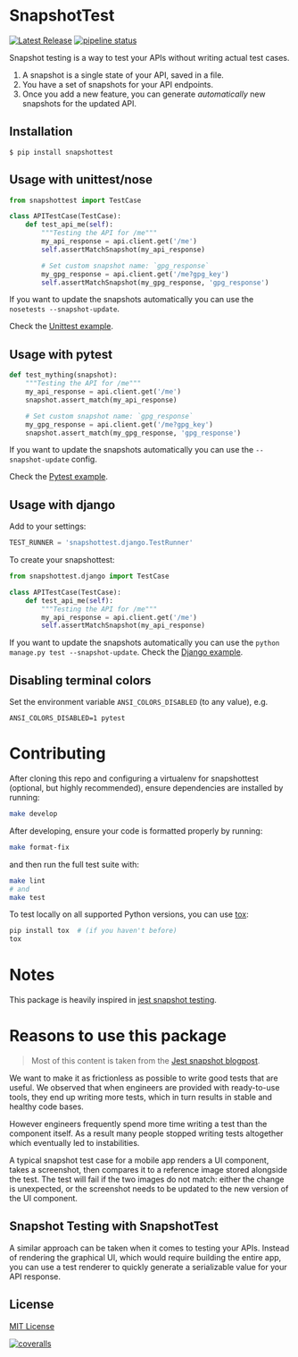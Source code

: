 # SnapshotTest

[![Latest Release](https://gitlab.com/thelabnyc/snapshottest/-/badges/release.svg)](https://gitlab.com/thelabnyc/snapshottest/-/releases)
[![pipeline status](https://gitlab.com/thelabnyc/snapshottest/badges/master/pipeline.svg)](https://gitlab.com/thelabnyc/snapshottest/-/commits/master)

Snapshot testing is a way to test your APIs without writing actual test cases.

1. A snapshot is a single state of your API, saved in a file.
2. You have a set of snapshots for your API endpoints.
3. Once you add a new feature, you can generate *automatically* new snapshots for the updated API.

## Installation

    $ pip install snapshottest


## Usage with unittest/nose

```python
from snapshottest import TestCase

class APITestCase(TestCase):
    def test_api_me(self):
        """Testing the API for /me"""
        my_api_response = api.client.get('/me')
        self.assertMatchSnapshot(my_api_response)

        # Set custom snapshot name: `gpg_response`
        my_gpg_response = api.client.get('/me?gpg_key')
        self.assertMatchSnapshot(my_gpg_response, 'gpg_response')
```

If you want to update the snapshots automatically you can use the `nosetests --snapshot-update`.

Check the [Unittest example](https://github.com/syrusakbary/snapshottest/tree/master/examples/unittest).

## Usage with pytest

```python
def test_mything(snapshot):
    """Testing the API for /me"""
    my_api_response = api.client.get('/me')
    snapshot.assert_match(my_api_response)

    # Set custom snapshot name: `gpg_response`
    my_gpg_response = api.client.get('/me?gpg_key')
    snapshot.assert_match(my_gpg_response, 'gpg_response')
```

If you want to update the snapshots automatically you can use the `--snapshot-update` config.

Check the [Pytest example](https://github.com/syrusakbary/snapshottest/tree/master/examples/pytest).

## Usage with django
Add to your settings:
```python
TEST_RUNNER = 'snapshottest.django.TestRunner'
```
To create your snapshottest:
```python
from snapshottest.django import TestCase

class APITestCase(TestCase):
    def test_api_me(self):
        """Testing the API for /me"""
        my_api_response = api.client.get('/me')
        self.assertMatchSnapshot(my_api_response)
```
If you want to update the snapshots automatically you can use the `python manage.py test --snapshot-update`.
Check the [Django example](https://github.com/syrusakbary/snapshottest/tree/master/examples/django_project).

## Disabling terminal colors

Set the environment variable `ANSI_COLORS_DISABLED` (to any value), e.g.

    ANSI_COLORS_DISABLED=1 pytest


# Contributing

After cloning this repo and configuring a virtualenv for snapshottest (optional, but highly recommended), ensure dependencies are installed by running:

```sh
make develop
```

After developing, ensure your code is formatted properly by running:

```sh
make format-fix
```

and then run the full test suite with:

```sh
make lint
# and
make test
```

To test locally on all supported Python versions, you can use
[tox](https://tox.readthedocs.io/):

```sh
pip install tox  # (if you haven't before)
tox
```

# Notes

This package is heavily inspired in [jest snapshot testing](https://facebook.github.io/jest/docs/snapshot-testing.html).

# Reasons to use this package

> Most of this content is taken from the [Jest snapshot blogpost](https://facebook.github.io/jest/blog/2016/07/27/jest-14.html).

We want to make it as frictionless as possible to write good tests that are useful.
We observed that when engineers are provided with ready-to-use tools, they end up writing more tests, which in turn results in stable and healthy code bases.

However engineers frequently spend more time writing a test than the component itself. As a result many people stopped writing tests altogether which eventually led to instabilities.

A typical snapshot test case for a mobile app renders a UI component, takes a screenshot, then compares it to a reference image stored alongside the test. The test will fail if the two images do not match: either the change is unexpected, or the screenshot needs to be updated to the new version of the UI component.


## Snapshot Testing with SnapshotTest

A similar approach can be taken when it comes to testing your APIs.
Instead of rendering the graphical UI, which would require building the entire app, you can use a test renderer to quickly generate a serializable value for your API response.


## License

[MIT License](https://github.com/syrusakbary/snapshottest/blob/master/LICENSE)

[![coveralls][coveralls-image]][coveralls-url]

[coveralls-image]: https://coveralls.io/repos/syrusakbary/snapshottest/badge.svg?branch=master&service=github
[coveralls-url]: https://coveralls.io/github/syrusakbary/snapshottest?branch=master
